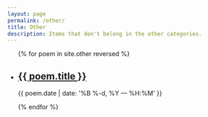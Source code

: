 ```yaml
---
layout: page
permalink: /other/
title: Other
description: Items that don't belong in the other categories.
---
```


<ul class="post-list">
{% for poem in site.other reversed %}
    <li>
        <h2><a class="poem-title" href="{{ poem.url | prepend: site.baseurl }}">{{ poem.title }}</a></h2>
        <p class="post-meta">{{ poem.date | date: '%B %-d, %Y — %H:%M' }}</p>
      </li>
{% endfor %}
</ul>